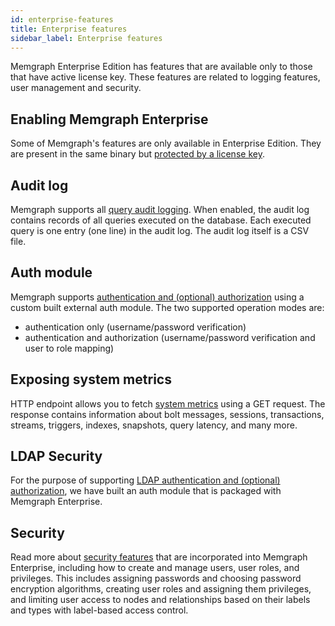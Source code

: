 ```yaml
---
id: enterprise-features
title: Enterprise features
sidebar_label: Enterprise features
---
```


Memgraph Enterprise Edition has features that are available only to those that
have active license key. These features are related to logging features, user
management and security.

## Enabling Memgraph Enterprise

Some of Memgraph's features are only available in Enterprise Edition. They are
present in the same binary but [protected by a license
key](/reference-guide/enabling-enterprise.md).

## Audit log

Memgraph supports all [query audit logging](/reference-guide/audit-log.md). When
enabled, the audit log contains records of all queries executed on the database.
Each executed query is one entry (one line) in the audit log. The audit log
itself is a CSV file.

## Auth module

Memgraph supports [authentication and (optional)
authorization](/reference-guide/auth-module.md) using a custom built external
auth module. The two supported operation modes are:

- authentication only (username/password verification)
- authentication and authorization (username/password verification and user to
  role mapping)

## Exposing system metrics
HTTP endpoint allows you to fetch [system metrics](/reference-guide/exposing-system-metrics.md) using a GET request.
The response contains information about bolt messages, sessions, transactions, streams, triggers, indexes, snapshots, 
query latency, and many more.


## LDAP Security

For the purpose of supporting [LDAP authentication and (optional)
authorization](/reference-guide/ldap-security.md), we have built an auth module
that is packaged with Memgraph Enterprise. 

## Security

Read more about [security features](/reference-guide/security.md) that are
incorporated into Memgraph Enterprise, including how to create and manage users,
user roles, and privileges. This includes assigning passwords and choosing
password encryption algorithms, creating user roles and assigning them
privileges, and limiting user access to nodes and relationships based on their
labels and types with label-based access control.

